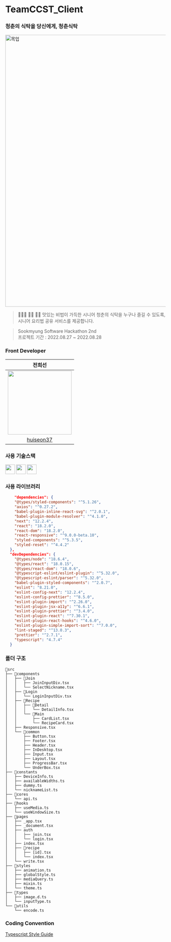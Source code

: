 # TeamCCST_Client
### 청춘의 식탁을 당신에게, 청춘식탁

<img width="853" alt="목업" src="https://user-images.githubusercontent.com/20807197/187061814-1ee7ec4c-a97d-41de-8423-0eae598975f0.png">

> 👨🏻‍🍳 👵🏻 👴🏻 맛있는 비법이 가득한 시니어 청춘의 식탁을
누구나 즐길 수 있도록, 시니어 요리법 공유 서비스를 제공합니다.

> Sookmyung Software Hackathon 2nd   
> 프로젝트 기간 : 2022.08.27 ~ 2022.08.28

### Front Developer

| 전희선 |
| :---: |
|<img src="https://avatars.githubusercontent.com/u/67372977?v=4" width="200px" height="200px" />|
|[huiseon37](https://github.com/huiseon37)|

### 사용 기술스택
<p align="left">
  <img src="https://img.shields.io/badge/-react-58c3ff?labelColor=white&logo=React" height="30px">
  <img src="https://img.shields.io/badge/-Typescript-3178C6?labelColor=white&logo=Typescript" height="30px">
  <img src="https://img.shields.io/badge/-Next.js-000000?labelColor=white&logo=Next.js&logoColor=000000" height="30px">
</p>

### 사용 라이브러리
```json
    "dependencies": {
    "@types/styled-components": "^5.1.26",
    "axios": "^0.27.2",
    "babel-plugin-inline-react-svg": "^2.0.1",
    "babel-plugin-module-resolver": "^4.1.0",
    "next": "12.2.4",
    "react": "18.2.0",
    "react-dom": "18.2.0",
    "react-responsive": "^9.0.0-beta.10",
    "styled-components": "^5.3.5",
    "styled-reset": "^4.4.2"
  },
  "devDependencies": {
    "@types/node": "18.6.4",
    "@types/react": "18.0.15",
    "@types/react-dom": "18.0.6",
    "@typescript-eslint/eslint-plugin": "^5.32.0",
    "@typescript-eslint/parser": "^5.32.0",
    "babel-plugin-styled-components": "^2.0.7",
    "eslint": "8.21.0",
    "eslint-config-next": "12.2.4",
    "eslint-config-prettier": "^8.5.0",
    "eslint-plugin-import": "^2.26.0",
    "eslint-plugin-jsx-a11y": "^6.6.1",
    "eslint-plugin-prettier": "^3.4.0",
    "eslint-plugin-react": "^7.30.1",
    "eslint-plugin-react-hooks": "^4.6.0",
    "eslint-plugin-simple-import-sort": "^7.0.0",
    "lint-staged": "^13.0.3",
    "prettier": "^2.7.1",
    "typescript": "4.7.4"
  }
 ```
 
### 폴더 구조
```
📁src
├── 📁components
│   ├── 📁Join
│   │   ├── JoinInputDiv.tsx
│   │   └── SelectNickname.tsx
│   ├── 📁Login
│   │   └── LoginInputDiv.tsx
│   ├── 📁Recipe
│   │   ├── 📁Detail
│   │   │   └── DetailInfo.tsx
│   │   └── 📁Main
│   │       ├── CardList.tsx
│   │       └── RecipeCard.tsx
│   ├── Responsive.tsx
│   └── 📁common
│       ├── Button.tsx
│       ├── Footer.tsx
│       ├── Header.tsx
│       ├── InDesktop.tsx
│       ├── Input.tsx
│       ├── Layout.tsx
│       ├── ProgressBar.tsx
│       └── UnderBox.tsx
├── 📁constants
│   ├── DeviceInfo.ts
│   ├── availableWidths.ts
│   ├── dummy.ts
│   └── nicknameList.ts
├── 📁cores
│   └── api.ts
├── 📁hooks
│   ├── useMedia.ts
│   └── useWindowSize.ts
├── 📁pages
│   ├── _app.tsx
│   ├── _document.tsx
│   ├── auth
│   │   ├── join.tsx
│   │   └── login.tsx
│   ├── index.tsx
│   ├── 📁recipe
│   │   ├── [id].tsx
│   │   └── index.tsx
│   └── write.tsx
├── 📁styles
│   ├── animation.ts
│   ├── globalStyle.ts
│   ├── mediaQuery.ts
│   ├── mixin.ts
│   └── theme.ts
├── 📁types
│   ├── image.d.ts
│   └── inputType.ts
└── 📁utils
    └── encode.ts

```

### Coding Convention
[Typescript Style Guide](https://basarat.gitbook.io/typescript/styleguide)
